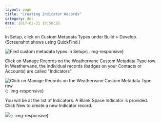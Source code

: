 ```yaml
---
layout: page
title: "Creating Indicator Records"
category: doc
date: 2017-02-21 19:50:26
---
```


In Setup, click on Custom Metadata Types under Build > Develop. (Screenshot shows using QuickFind.)

![Find custom metadata types in Setup]( /images/find-custom-metadata-types-in-setup.png){: .img-responsive}

Click on Manage Records on the Weathervane Custom Metadata Type row. In Weathervane, the individual records (badges on your Contacts or Accounts) are called "Indicators".

![Click on Manage Records on the Weathervane Custom Metadata Type row](/images/click-on-manage-records-on-the-weathervane-custom-metadata-type-row.png){: .img-responsive}

You will be at the list of Indicators. A Blank Space Indicator is provided. Click New to create a new Indicator record.

![](/images/list-of-indicators.png){: .img-responsive}
